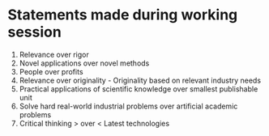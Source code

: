 # Statements made during working session

1. Relevance over rigor
2. Novel applications over novel methods
3. People over profits
4. Relevance over originality - Originality based on relevant industry needs
5. Practical applications of scientific knowledge over smallest publishable unit
6. Solve hard real-world industrial problems over artificial academic problems
7. Critical thinking > over < Latest technologies
